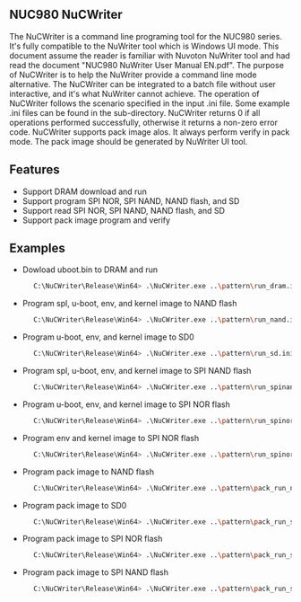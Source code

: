 NUC980 NuCWriter
------------------------
The NuCWriter is a command line programing tool for the NUC980 series. It's fully compatible to the NuWriter tool which is Windows UI mode. This document assume the reader is familiar with Nuvoton NuWriter tool and had read the document "NUC980 NuWriter User Manual EN.pdf".
The purpose of NuCWriter is to help the NuWriter provide a command line mode alternative. The NuCWriter can be integrated to a batch file without user interactive, and it's what NuWriter cannot achieve.
The operation of NuCWriter follows the scenario specified in the input .ini file. Some example .ini files can be found in the <pattern> sub-directory.
NuCWriter returns 0 if all operations performed successfully, otherwise it returns a non-zero error code. 
NuCWriter supports pack image alos. It always perform verify in pack mode. The pack image should be generated by NuWriter UI tool.

## Features
- Support DRAM download and run
- Support program SPI NOR, SPI NAND, NAND flash, and SD 
- Support read SPI NOR, SPI NAND, NAND flash, and SD
- Support pack image program and verify

## Examples
- Dowload uboot.bin to DRAM and run
```sh
      C:\NuCWriter\Release\Win64> .\NuCWriter.exe ..\pattern\run_dram.ini
```
- Program spl, u-boot, env, and kernel image to NAND flash
```sh
      C:\NuCWriter\Release\Win64> .\NuCWriter.exe ..\pattern\run_nand.ini
```
- Program u-boot, env, and kernel image to SD0
```sh
      C:\NuCWriter\Release\Win64> .\NuCWriter.exe ..\pattern\run_sd.ini
```
- Program spl, u-boot, env, and kernel image to SPI NAND flash
```sh
      C:\NuCWriter\Release\Win64> .\NuCWriter.exe ..\pattern\run_spinand.ini
```
- Program u-boot, env, and kernel image to SPI NOR flash
```sh
      C:\NuCWriter\Release\Win64> .\NuCWriter.exe ..\pattern\run_spinor.ini
```
- Program env and kernel image to SPI NOR flash
```sh
      C:\NuCWriter\Release\Win64> .\NuCWriter.exe ..\pattern\run_spinor_firmware_update.ini
```
- Program pack image to NAND flash
```sh
      C:\NuCWriter\Release\Win64> .\NuCWriter.exe ..\pattern\pack_run_nand.ini
```
- Program pack image to SD0
```sh
      C:\NuCWriter\Release\Win64> .\NuCWriter.exe ..\pattern\pack_run_sd.ini
```
- Program pack image to SPI NOR flash
```sh
      C:\NuCWriter\Release\Win64> .\NuCWriter.exe ..\pattern\pack_run_spinor.ini
```
- Program pack image to SPI NAND flash
```sh
      C:\NuCWriter\Release\Win64> .\NuCWriter.exe ..\pattern\pack_run_spinand.ini
```






